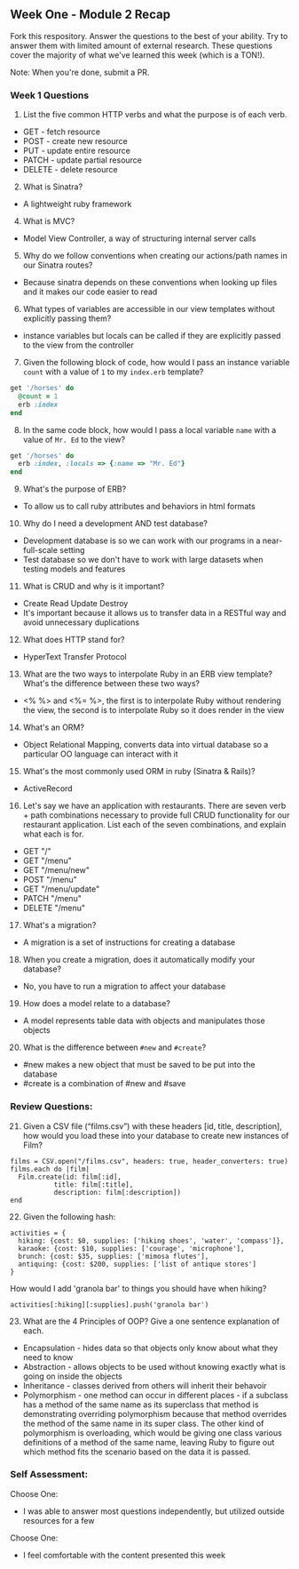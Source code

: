 ## Week One - Module 2 Recap

Fork this respository. Answer the questions to the best of your ability. Try to answer them with limited amount of external research. These questions cover the majority of what we've learned this week (which is a TON!).

Note: When you're done, submit a PR.

### Week 1 Questions

1. List the five common HTTP verbs and what the purpose is of each verb.
* GET - fetch resource
* POST - create new resource
* PUT - update entire resource
* PATCH - update partial resource
* DELETE - delete resource
2. What is Sinatra?
* A lightweight ruby framework
4. What is MVC?
* Model View Controller, a way of structuring internal server calls
5. Why do we follow conventions when creating our actions/path names in our Sinatra routes?
* Because sinatra depends on these conventions when looking up files and it makes our code easier to read
6. What types of variables are accessible in our view templates without explicitly passing them?
* instance variables but locals can be called if they are explicitly passed to the view from the controller
7. Given the following block of code, how would I pass an instance variable `count` with a value of `1` to my `index.erb` template?
  ```ruby
  get '/horses' do
    @count = 1
    erb :index
  end
  ```

8. In the same code block, how would I pass a local variable `name` with a value of `Mr. Ed` to the view?
  ```ruby
  get '/horses' do
    erb :index, :locals => {:name => "Mr. Ed"}
  end
  ```

9. What's the purpose of ERB?
* To allow us to call ruby attributes and behaviors in html formats

10. Why do I need a development AND test database?
* Development database is so we can work with our programs in a near-full-scale setting
* Test database so we don't have to work with large datasets when testing models and features

11. What is CRUD and why is it important?
* Create Read Update Destroy
* It's important because it allows us to transfer data in a RESTful way and avoid unnecessary duplications

12. What does HTTP stand for?
* HyperText Transfer Protocol

13. What are the two ways to interpolate Ruby in an ERB view template? What's the difference between these two ways?
* <% %> and <%= %>, the first is to interpolate Ruby without rendering the view, the second is to interpolate Ruby so it does render in the view

14. What's an ORM?
* Object Relational Mapping, converts data into virtual database so a particular OO language can interact with it

15. What's the most commonly used ORM in ruby (Sinatra & Rails)?
* ActiveRecord

16. Let's say we have an application with restaurants. There are seven verb + path combinations necessary to provide full CRUD functionality for our restaurant application. List each of the seven combinations, and explain what each is for.
* GET "/"
* GET "/menu"
* GET "/menu/new"
* POST "/menu"
* GET "/menu/update"
* PATCH "/menu"
* DELETE "/menu"

17. What's a migration?
* A migration is a set of instructions for creating a database

18. When you create a migration, does it automatically modify your database?
* No, you have to run a migration to affect your database

19. How does a model relate to a database?
* A model represents table data with objects and manipulates those objects

20. What is the difference between `#new` and `#create`?
* #new makes a new object that must be saved to be put into the database
* #create is a combination of #new and #save

### Review Questions:  
21. Given a CSV file (“films.csv”) with these headers [id, title, description], how would you load these into your database to create new instances of Film?
```
films = CSV.open("/films.csv", headers: true, header_converters: true)
films.each do |film|
  Film.create(id: film[:id],
           title: film[:title],
           description: film[:description])
end
```

22. Given the following hash:
```
activities = {
  hiking: {cost: $0, supplies: ['hiking shoes', 'water', 'compass']},
  karaoke: {cost: $10, supplies: ['courage', 'microphone'],
  brunch: {cost: $35, supplies: ['mimosa flutes'],
  antiquing: {cost: $200, supplies: ['list of antique stores']
}
```
How would I add 'granola bar' to things you should have when hiking?
```
activities[:hiking][:supplies].push('granola bar')
```
23. What are the 4 Principles of OOP? Give a one sentence explanation of each.
* Encapsulation - hides data so that objects only know about what they need to know
* Abstraction - allows objects to be used without knowing exactly what is going on inside the objects
* Inheritance - classes derived from others will inherit their behavoir
* Polymorphism - one method can occur in different places - if a subclass has a method of the same name as its superclass that method is demonstrating overriding polymorphism because that method overrides the method of the same name in its super class. The other kind of polymorphism is overloading, which would be giving one class various definitions of a method of the same name, leaving Ruby to figure out which method fits the scenario based on the data it is passed.

### Self Assessment:
Choose One:
* I was able to answer most questions independently, but utilized outside resources for a few

Choose One:
* I feel comfortable with the content presented this week
